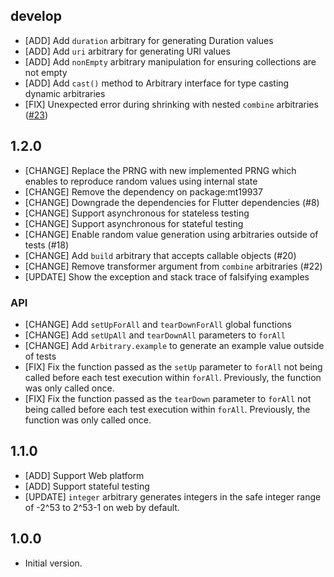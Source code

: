 ## develop

- [ADD] Add `duration` arbitrary for generating Duration values
- [ADD] Add `uri` arbitrary for generating URI values  
- [ADD] Add `nonEmpty` arbitrary manipulation for ensuring collections are not empty
- [ADD] Add `cast()` method to Arbitrary interface for type casting dynamic arbitraries
- [FIX] Unexpected error during shrinking with nested `combine` arbitraries ([#23](https://github.com/szktty/kiri-check/issues/23))

## 1.2.0

- [CHANGE] Replace the PRNG with new implemented PRNG which enables to reproduce random values using internal state
- [CHANGE] Remove the dependency on package:mt19937
- [CHANGE] Downgrade the dependencies for Flutter dependencies (#8)
- [CHANGE] Support asynchronous for stateless testing
- [CHANGE] Support asynchronous for stateful testing
- [CHANGE] Enable random value generation using arbitraries outside of tests (#18)
- [CHANGE] Add `build` arbitrary that accepts callable objects (#20)
- [CHANGE] Remove transformer argument from `combine` arbitraries (#22)
- [UPDATE] Show the exception and stack trace of falsifying examples

### API

- [CHANGE] Add `setUpForAll` and `tearDownForAll` global functions
- [CHANGE] Add `setUpAll` and `tearDownAll` parameters to `forAll`
- [CHANGE] Add `Arbitrary.example` to generate an example value outside of tests
- [FIX] Fix the function passed as the `setUp` parameter to `forAll` not being called before each test execution
  within `forAll`. Previously, the function was only called once.
- [FIX] Fix the function passed as the `tearDown` parameter to `forAll` not being called before each test execution
  within `forAll`. Previously, the function was only called once.

## 1.1.0

- [ADD] Support Web platform
- [ADD] Support stateful testing
- [UPDATE] `integer` arbitrary generates integers in the safe integer range of -2^53 to 2^53-1 on web by default.

## 1.0.0

- Initial version.

